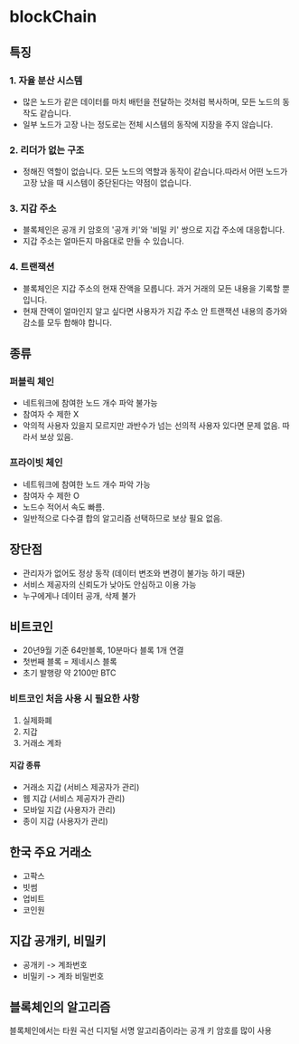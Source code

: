 # blockChain

## 특징
### 1. 자율 분산 시스템
- 많은 노드가 같은 데이터를 마치 배턴을 전달하는 것처럼 복사하며, 모든 노드의 동작도 같습니다.
- 일부 노드가 고장 나는 정도로는 전체 시스템의 동작에 지장을 주지 않습니다.

### 2. 리더가 없는 구조
- 정해진 역할이 없습니다. 모든 노드의 역할과 동작이 같습니다.따라서 어떤 노드가 고장 났을 때 시스템이 중단된다는 약점이 없습니다.

### 3. 지갑 주소
- 블록체인은 공개 키 암호의 '공개 키'와 '비밀 키' 쌍으로 지갑 주소에 대응합니다.
- 지갑 주소는 얼마든지 마음대로 만들 수 있습니다.

### 4. 트랜잭션
- 블록체인은 지갑 주소의 현재 잔액을 모릅니다. 과거 거래의 모든 내용을 기록할 뿐입니다.
- 현재 잔액이 얼마인지 알고 싶다면 사용자가 지갑 주소 안 트랜잭션 내용의 증가와 감소를 모두 합해야 합니다.

## 종류
### 퍼블릭 체인
- 네트워크에 참여한 노드 개수 파악 불가능
- 참여자 수 제한 X
- 악의적 사용자 있을지 모르지만 과반수가 넘는 선의적 사용자 있다면 문제 없음. 따라서 보상 있음.

### 프라이빗 체인
- 네트워크에 참여한 노드 개수 파악 가능
- 참여자 수 제한 O
- 노드수 적어서 속도 빠름.
- 일반적으로 다수결 합의 알고리즘 선택하므로 보상 필요 없음.

## 장단점
- 관리자가 없어도 정상 동작 (데이터 변조와 변경이 불가능 하기 때문)
- 서비스 제공자의 신뢰도가 낮아도 안심하고 이용 가능
- 누구에게나 데이터 공개, 삭제 불가

## 비트코인
- 20년9월 기준 64만블록, 10분마다 블록 1개 연결
- 첫번째 블록 = 제네시스 블록
- 초기 발행량 약 2100만 BTC

### 비트코인 처음 사용 시 필요한 사항
1. 실제화폐
2. 지갑
3. 거래소 계좌

#### 지갑 종류
- 거래소 지갑 (서비스 제공자가 관리)
- 웹 지갑 (서비스 제공자가 관리)
- 모바일 지갑 (사용자가 관리)
- 종이 지갑 (사용자가 관리)

## 한국 주요 거래소
- 고팍스
- 빗썸
- 업비트
- 코인원

## 지갑 공개키, 비밀키
- 공개키 -> 계좌번호
- 비밀키 -> 계좌 비밀번호

## 블록체인의 알고리즘
블록체인에서는 타원 곡선 디지털 서명 알고리즘이라는 공개 키 암호를 많이 사용
